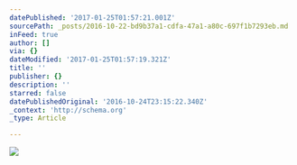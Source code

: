 ```yaml
---
datePublished: '2017-01-25T01:57:21.001Z'
sourcePath: _posts/2016-10-22-bd9b37a1-cdfa-47a1-a80c-697f1b7293eb.md
inFeed: true
author: []
via: {}
dateModified: '2017-01-25T01:57:19.321Z'
title: ''
publisher: {}
description: ''
starred: false
datePublishedOriginal: '2016-10-24T23:15:22.340Z'
_context: 'http://schema.org'
_type: Article

---
```

![](https://the-grid-user-content.s3-us-west-2.amazonaws.com/515f9c92-97dc-4fec-ad05-c2120f61a94a.jpg)